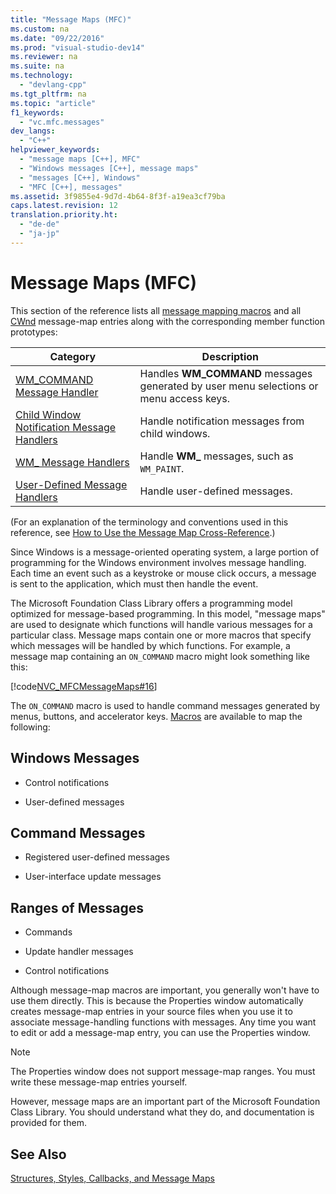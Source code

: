 ```yaml
---
title: "Message Maps (MFC)"
ms.custom: na
ms.date: "09/22/2016"
ms.prod: "visual-studio-dev14"
ms.reviewer: na
ms.suite: na
ms.technology: 
  - "devlang-cpp"
ms.tgt_pltfrm: na
ms.topic: "article"
f1_keywords: 
  - "vc.mfc.messages"
dev_langs: 
  - "C++"
helpviewer_keywords: 
  - "message maps [C++], MFC"
  - "Windows messages [C++], message maps"
  - "messages [C++], Windows"
  - "MFC [C++], messages"
ms.assetid: 3f9855e4-9d7d-4b64-8f3f-a19ea3cf79ba
caps.latest.revision: 12
translation.priority.ht: 
  - "de-de"
  - "ja-jp"
---
```

# Message Maps (MFC)
This section of the reference lists all [message mapping macros](../VS_csharp/message-map-macros--mfc-.md) and all [CWnd](../VS_csharp/cwnd-class.md) message-map entries along with the corresponding member function prototypes:  
  
|Category|Description|  
|--------------|-----------------|  
|[WM_COMMAND Message Handler](../VS_csharp/wm_command-message-handler.md)|Handles **WM_COMMAND** messages generated by user menu selections or menu access keys.|  
|[Child Window Notification Message Handlers](../VS_csharp/child-window-notification-message-handlers.md)|Handle notification messages from child windows.|  
|[WM_ Message Handlers](../VS_csharp/handlers-for-wm_-messages.md)|Handle **WM_** messages, such as `WM_PAINT`.|  
|[User-Defined Message Handlers](../VS_csharp/user-defined-handlers.md)|Handle user-defined messages.|  
  
 (For an explanation of the terminology and conventions used in this reference, see [How to Use the Message Map Cross-Reference](../VS_csharp/how-to--use-the-message-map-cross-reference.md).)  
  
 Since Windows is a message-oriented operating system, a large portion of programming for the Windows environment involves message handling. Each time an event such as a keystroke or mouse click occurs, a message is sent to the application, which must then handle the event.  
  
 The Microsoft Foundation Class Library offers a programming model optimized for message-based programming. In this model, "message maps" are used to designate which functions will handle various messages for a particular class. Message maps contain one or more macros that specify which messages will be handled by which functions. For example, a message map containing an `ON_COMMAND` macro might look something like this:  
  
 [!code[NVC_MFCMessageMaps#16](../VS_csharp/codesnippet/CPP/message-maps--mfc-_1.cpp)]  
  
 The `ON_COMMAND` macro is used to handle command messages generated by menus, buttons, and accelerator keys. [Macros](../VS_csharp/message-map-macros--mfc-.md) are available to map the following:  
  
## Windows Messages  
  
-   Control notifications  
  
-   User-defined messages  
  
## Command Messages  
  
-   Registered user-defined messages  
  
-   User-interface update messages  
  
## Ranges of Messages  
  
-   Commands  
  
-   Update handler messages  
  
-   Control notifications  
  
 Although message-map macros are important, you generally won't have to use them directly. This is because the Properties window automatically creates message-map entries in your source files when you use it to associate message-handling functions with messages. Any time you want to edit or add a message-map entry, you can use the Properties window.  
  
> [!NOTE]
>  The Properties window does not support message-map ranges. You must write these message-map entries yourself.  
  
 However, message maps are an important part of the Microsoft Foundation Class Library. You should understand what they do, and documentation is provided for them.  
  
## See Also  
 [Structures, Styles, Callbacks, and Message Maps](../VS_csharp/structures--styles--callbacks--and-message-maps.md)
